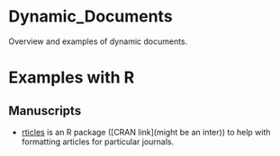 # Dynamic_Documents
Overview and examples of dynamic documents.

# Examples with R

## Manuscripts

* [rticles](https://github.com/rstudio/rticles) is an R package ([CRAN link](might be an inter))
to help with formatting articles for particular journals.
